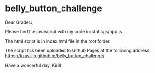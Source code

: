 # belly_button_challenge
 Dear Graders,

 Please find the javascript with my code in: static/js/app.js

 The html script is in index.html file in the root folder.


The script has been uploaded to Github Pages at the following address:
https://kzavalin.github.io/belly_button_challenge/

Have a wonderful day,
Kirill